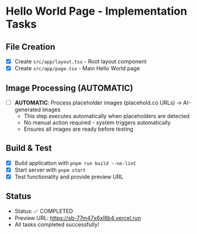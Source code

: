 # Hello World Page - Implementation Tasks

## File Creation
- [x] Create `src/app/layout.tsx` - Root layout component
- [x] Create `src/app/page.tsx` - Main Hello World page

## Image Processing (AUTOMATIC)
- [ ] **AUTOMATIC**: Process placeholder images (placehold.co URLs) → AI-generated images
  - This step executes automatically when placeholders are detected
  - No manual action required - system triggers automatically
  - Ensures all images are ready before testing

## Build & Test
- [x] Build application with `pnpm run build --no-lint`
- [x] Start server with `pnpm start`
- [x] Test functionality and provide preview URL

## Status
- Status: ✅ COMPLETED
- Preview URL: https://sb-77m47x6xl8b4.vercel.run
- All tasks completed successfully!